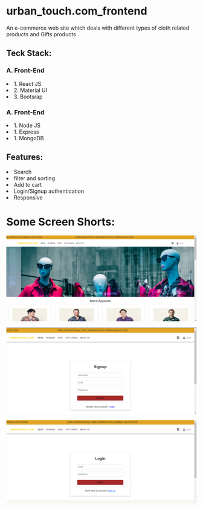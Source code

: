 # urban_touch.com_frontend
An e-commerce web site which deals with different types of cloth related products and Gifts products .

<h2>Teck Stack:</h2>

 <h3>A. Front-End</h3>
<li>1. React JS</li>
<li>2. Material UI</li>
<li>3. Bootsrap </li>

 <h3>A. Front-End</h3>
 <li>1. Node JS</li>
 <li>1. Express</li>
 <li>1. MongoDB</li>
 
 <h2>Features:</h2>
 
  <li>Search</li>
  <li>filter and sorting</li>
  <li>Add to cart</li>
  <li>Login/Signup authentication</li>
  <li>Responsive</li>

<!--   <img src="/images/touch_1.png"/> -->
# Some Screen Shorts:
<!-- <h2>Home Page</h2> -->
![UrbanOutfitters](/images/touch_1.png)
<!-- <h2>Signup Page</h2> -->
![UrbanOutfitters](/images/touch_signup.png)
<!-- <h2>Login Page</h2> -->
![UrbanOutfitters](/images/touch_login.png)
<!-- <h2>Product Page</h2> -->
<!-- ![UrbanOutfitters](/images/touch_2nd.png) -->
<!-- <h2>Product Details Page</h2> -->
<!-- ![UrbanOutfitters](/images/touch_product.png) -->
<!-- <h2>Cart Page</h2> -->
<!-- ![UrbanOutfitters](/images/touch_cart.png) -->
<!-- <h2>Checkout page</h2>
![UrbanOutfitters](/images/touch_checkout.png) -->
<!-- <h2>Payment Page</h2> -->
<!-- ![UrbanOutfitters](/images/touch_payment.png) -->

